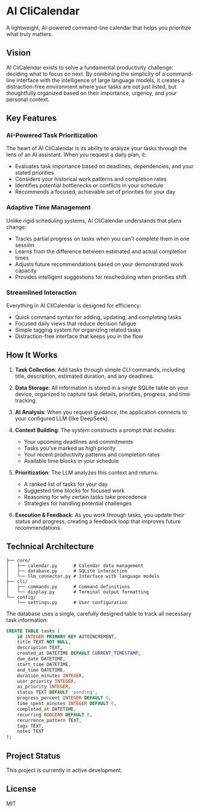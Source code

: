 # AI CliCalendar

A lightweight, AI-powered command-line calendar that helps you prioritize what truly matters.

## Vision

AI CliCalendar exists to solve a fundamental productivity challenge: deciding what to focus on next. By combining the simplicity of a command-line interface with the intelligence of large language models, it creates a distraction-free environment where your tasks are not just listed, but thoughtfully organized based on their importance, urgency, and your personal context.

## Key Features

### AI-Powered Task Prioritization

The heart of AI CliCalendar is its ability to analyze your tasks through the lens of an AI assistant. When you request a daily plan, it:

- Evaluates task importance based on deadlines, dependencies, and your stated priorities
- Considers your historical work patterns and completion rates
- Identifies potential bottlenecks or conflicts in your schedule
- Recommends a focused, achievable set of priorities for your day

### Adaptive Time Management

Unlike rigid scheduling systems, AI CliCalendar understands that plans change:

- Tracks partial progress on tasks when you can't complete them in one session
- Learns from the difference between estimated and actual completion times
- Adjusts future recommendations based on your demonstrated work capacity
- Provides intelligent suggestions for rescheduling when priorities shift

### Streamlined Interaction

Everything in AI CliCalendar is designed for efficiency:

- Quick command syntax for adding, updating, and completing tasks
- Focused daily views that reduce decision fatigue
- Simple tagging system for organizing related tasks
- Distraction-free interface that keeps you in the flow

## How It Works

1. **Task Collection**: Add tasks through simple CLI commands, including title, description, estimated duration, and any deadlines.

2. **Data Storage**: All information is stored in a single SQLite table on your device, organized to capture task details, priorities, progress, and time tracking.

3. **AI Analysis**: When you request guidance, the application connects to your configured LLM (like DeepSeek).

4. **Context Building**: The system constructs a prompt that includes:
   - Your upcoming deadlines and commitments
   - Tasks you've marked as high priority
   - Your recent productivity patterns and completion rates
   - Available time blocks in your schedule

5. **Prioritization**: The LLM analyzes this context and returns:
   - A ranked list of tasks for your day
   - Suggested time blocks for focused work
   - Reasoning for why certain tasks take precedence
   - Strategies for handling potential challenges

6. **Execution & Feedback**: As you work through tasks, you update their status and progress, creating a feedback loop that improves future recommendations.

## Technical Architecture

```
├── core/
│   ├── calendar.py      # Calendar data management
│   ├── database.py      # SQLite interaction
│   └── llm_connector.py # Interface with language models
├── cli/
│   ├── commands.py      # Command definitions
│   └── display.py       # Terminal output formatting
└── config/
    └── settings.py      # User configuration
```

The database uses a single, carefully designed table to track all necessary task information:

```sql
CREATE TABLE tasks (
    id INTEGER PRIMARY KEY AUTOINCREMENT,
    title TEXT NOT NULL,
    description TEXT,
    created_at DATETIME DEFAULT CURRENT_TIMESTAMP,
    due_date DATETIME,
    start_time DATETIME,
    end_time DATETIME,
    duration_minutes INTEGER,
    user_priority INTEGER,
    ai_priority INTEGER,
    status TEXT DEFAULT 'pending',
    progress_percent INTEGER DEFAULT 0,
    time_spent_minutes INTEGER DEFAULT 0,
    completed_at DATETIME,
    recurring BOOLEAN DEFAULT 0,
    recurrence_pattern TEXT,
    tags TEXT,
    notes TEXT
);
```

## Project Status

This project is currently in active development.

## License

MIT
